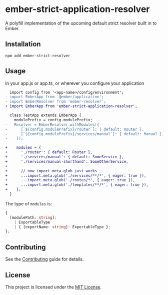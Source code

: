 # ember-strict-application-resolver

A polyfill implementation of the upcoming default strict resolver built in to Ember.

## Installation

```
npm add ember-strict-resolver
```

## Usage

In your app.js or app.ts, or wherever you configure your application
```diff
  import config from '<app-name>/config/environment';
- import EmberApp from '@ember/application';
- import EmberResolver from 'ember-resolver';
+ import EmberApp from 'ember-strict-application-resolver';

  class TestApp extends EmberApp {
    modulePrefix = config.modulePrefix;
-   Resolver = EmberResolver.withModules({
-      [`${config.modulePrefix}/router`]: { default: Router },
-      [`${config.modulePrefix}/services/manual`]: { default: Manual },
-    });

+    modules = {
+      './router': { default: Router },
+      './services/manual': { default: SomeService },
+      './services/manual-shorthand': SomeOtherService,
+
+      // now import.meta.glob just works
+      ...import.meta.glob('./services/**/*', { eager: true }),
+      ...import.meta.glob('./routes/*', { eager: true }),
+      ...import.meta.glob('./templates/**/*', { eager: true }),
+    };
  }
```

The type of `modules` is:
```ts
{ 
  [modulePath: string]:
    | ExportableType
    | { [exportName: string]: ExportableType };
};
```


## Contributing

See the [Contributing](CONTRIBUTING.md) guide for details.

## License

This project is licensed under the [MIT License](LICENSE.md).
